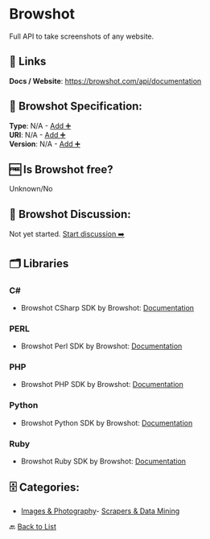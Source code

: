 # Browshot

Full API to take screenshots of any website.

##  🔗 Links
**Docs / Website**: https://browshot.com/api/documentation

## 🧬 Browshot Specification:
**Type**: N/A - [Add ➕](https://github.com/apis-list/apis-list/edit/main/apis/browshot/browshot.yaml)  
**URI**: N/A - [Add ➕](https://github.com/apis-list/apis-list/edit/main/apis/browshot/browshot.yaml)  
**Version**: N/A - [Add ➕](https://github.com/apis-list/apis-list/edit/main/apis/browshot/browshot.yaml)

## 🆓 Is Browshot free?
 Unknown/No 

## 💬 Browshot Discussion:
Not yet started. [Start discussion ➡️](https://github.com/apis-list/apis-list/discussions/new)

## 🗂️ Libraries
### C#
- Browshot CSharp SDK by Browshot: [Documentation](https://browshot.com/api/libraries/csharp)
### PERL
- Browshot Perl SDK by Browshot: [Documentation](https://github.com/juliensobrier/browshot-perl)
### PHP
- Browshot PHP SDK by Browshot: [Documentation](https://browshot.com/api/libraries/php)
### Python
- Browshot Python SDK by Browshot: [Documentation](https://github.com/juliensobrier/browshot-python)
### Ruby
- Browshot Ruby SDK by Browshot: [Documentation](https://rubygems.org/gems/browshot)


## 🗄️ Categories:
- [Images & Photography](https://github.com/apis-list/apis-list#images--photography-)- [Scrapers & Data Mining](https://github.com/apis-list/apis-list#scrapers--data-mining-)

🔙  [Back to List](https://github.com/apis-list/apis-list)
